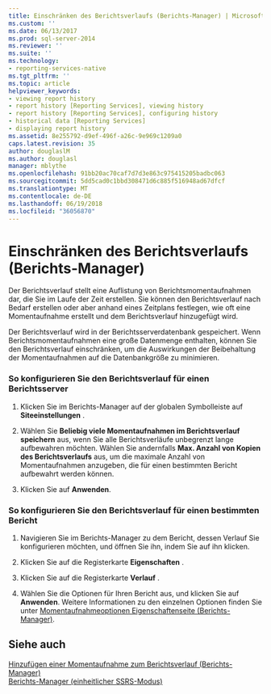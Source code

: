 ```yaml
---
title: Einschränken des Berichtsverlaufs (Berichts-Manager) | Microsoft-Dokumentation
ms.custom: ''
ms.date: 06/13/2017
ms.prod: sql-server-2014
ms.reviewer: ''
ms.suite: ''
ms.technology:
- reporting-services-native
ms.tgt_pltfrm: ''
ms.topic: article
helpviewer_keywords:
- viewing report history
- report history [Reporting Services], viewing history
- report history [Reporting Services], configuring history
- historical data [Reporting Services]
- displaying report history
ms.assetid: 8e255792-d9ef-496f-a26c-9e969c1209a0
caps.latest.revision: 35
author: douglaslM
ms.author: douglasl
manager: mblythe
ms.openlocfilehash: 91bb20ac70caf7d7d3e863c975415205badbc063
ms.sourcegitcommit: 5dd5cad0c1bbd308471d6c885f516948ad67dfcf
ms.translationtype: MT
ms.contentlocale: de-DE
ms.lasthandoff: 06/19/2018
ms.locfileid: "36056870"
---
```

# <a name="limit-report-history-report-manager"></a>Einschränken des Berichtsverlaufs (Berichts-Manager)
  Der Berichtsverlauf stellt eine Auflistung von Berichtsmomentaufnahmen dar, die Sie im Laufe der Zeit erstellen. Sie können den Berichtsverlauf nach Bedarf erstellen oder aber anhand eines Zeitplans festlegen, wie oft eine Momentaufnahme erstellt und dem Berichtsverlauf hinzugefügt wird.  
  
 Der Berichtsverlauf wird in der Berichtsserverdatenbank gespeichert. Wenn Berichtsmomentaufnahmen eine große Datenmenge enthalten, können Sie den Berichtsverlauf einschränken, um die Auswirkungen der Beibehaltung der Momentaufnahmen auf die Datenbankgröße zu minimieren.  
  
### <a name="to-configure-report-history-for-a-report-server"></a>So konfigurieren Sie den Berichtsverlauf für einen Berichtsserver  
  
1.  Klicken Sie im Berichts-Manager auf der globalen Symbolleiste auf **Siteeinstellungen** .  
  
2.  Wählen Sie **Beliebig viele Momentaufnahmen im Berichtsverlauf speichern** aus, wenn Sie alle Berichtsverläufe unbegrenzt lange aufbewahren möchten. Wählen Sie andernfalls **Max. Anzahl von Kopien des Berichtsverlaufs** aus, um die maximale Anzahl von Momentaufnahmen anzugeben, die für einen bestimmten Bericht aufbewahrt werden können.  
  
3.  Klicken Sie auf **Anwenden**.  
  
### <a name="to-configure-report-history-for-a-specific-report"></a>So konfigurieren Sie den Berichtsverlauf für einen bestimmten Bericht  
  
1.  Navigieren Sie im Berichts-Manager zu dem Bericht, dessen Verlauf Sie konfigurieren möchten, und öffnen Sie ihn, indem Sie auf ihn klicken.  
  
2.  Klicken Sie auf die Registerkarte **Eigenschaften** .  
  
3.  Klicken Sie auf die Registerkarte **Verlauf** .  
  
4.  Wählen Sie die Optionen für Ihren Bericht aus, und klicken Sie auf **Anwenden**. Weitere Informationen zu den einzelnen Optionen finden Sie unter [Momentaufnahmeoptionen Eigenschaftenseite (Berichts-Manager)](../snapshot-options-properties-page-report-manager.md).  
  
## <a name="see-also"></a>Siehe auch  
 [Hinzufügen einer Momentaufnahme zum Berichtsverlauf &#40;Berichts-Manager&#41;](../report-server/add-a-snapshot-to-report-history-report-manager.md)   
 [Berichts-Manager (einheitlicher SSRS-Modus)](../report-manager-ssrs-native-mode.md)  
  
  